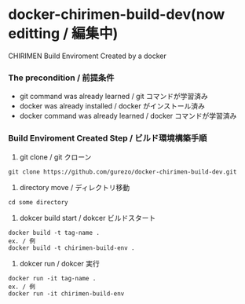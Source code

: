# docker-chirimen-build-dev(now editting / 編集中)
CHIRIMEN Build Enviroment Created by a docker

### The precondition / 前提条件
- git command was already learned / git コマンドが学習済み
- docker was already installed / docker がインストール済み
- docker command was already learned / docker コマンドが学習済み

### Build Enviroment Created Step / ビルド環境構築手順
1. git clone / git クローン
```
git clone https://github.com/gurezo/docker-chirimen-build-dev.git
```
1. directory move / ディレクトリ移動
```
cd some directory
```
1. dokcer build start / dokcer ビルドスタート
```
docker build -t tag-name .
ex. / 例
docker build -t chirimen-build-env .
```
1. dokcer run / dokcer 実行
```
docker run -it tag-name .
ex. / 例
docker run -it chirimen-build-env
```
